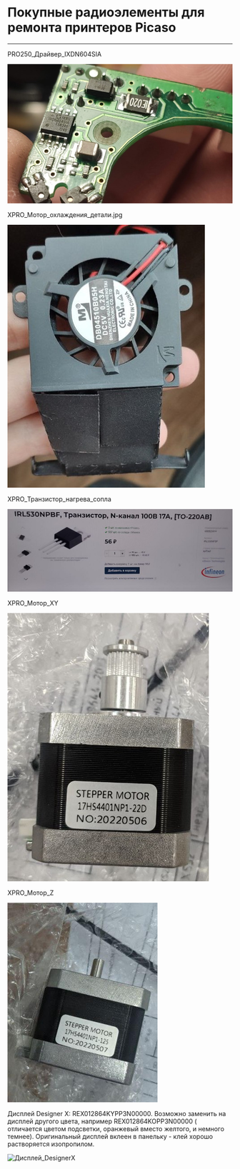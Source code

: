 # Покупные радиоэлементы для ремонта принтеров Picaso
---

PRO250_Драйвер_IXDN604SIA

![PRO250_Драйвер_IXDN604SIA](./img/PRO250_Драйвер_IXDN604SIA.jpg)

XPRO_Мотор_охлаждения_детали.jpg

![XPRO_Мотор_охлаждения_детали](./img/XPRO_Мотор_охлаждения_детали.jpg)

XPRO_Транзистор_нагрева_сопла

![XPRO_Транзистор_нагрева_сопла](./img/XPRO_Транзистор_нагрева_сопла.jpg)

XPRO_Мотор_XY

![XPRO_Мотор_XY](./img/XPRO_Мотор_XY.jpg)

XPRO_Мотор_Z

![XPRO_Мотор_Z](./img/XPRO_Мотор_Z.jpg)

Дисплей Designer X: REX012864KYPP3N00000. Возможно заменить на дисплей другого цвета, например REX012864KOPP3N00000 ( отличается цветом подсветки, оранжевый вместо желтого, и немного темнее). Оригинальный дисплей вклеен в панельку - клей хорошо растворяется изопропилом.

![Дисплей_DesignerX](./img/Дисплей_DesignerX)